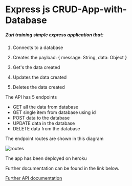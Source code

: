 # Express js CRUD-App-with-Database
##### Zuri training simple express application that:
1. Connects to a database

2. Creates the payload: 
{ message: String, data: Object }
3. Get's the data created
4. Updates the data created
5. Deletes the data created

The API has 5 endpoints

* GET all the data from database
* GET single item from database using id
* POST data to the database
* UPDATE data in the database
* DELETE data from the database

The endpoint routes are shown in this diagram

![routes](https://user-images.githubusercontent.com/35394098/117300998-d48e2900-ae82-11eb-8cb0-dd6866610966.png)




The app has been deployed on heroku

Further documentation can be found in the link below.



[Further API documentation](https://documenter.getpostman.com/view/9260831/TzRPjp7C)
